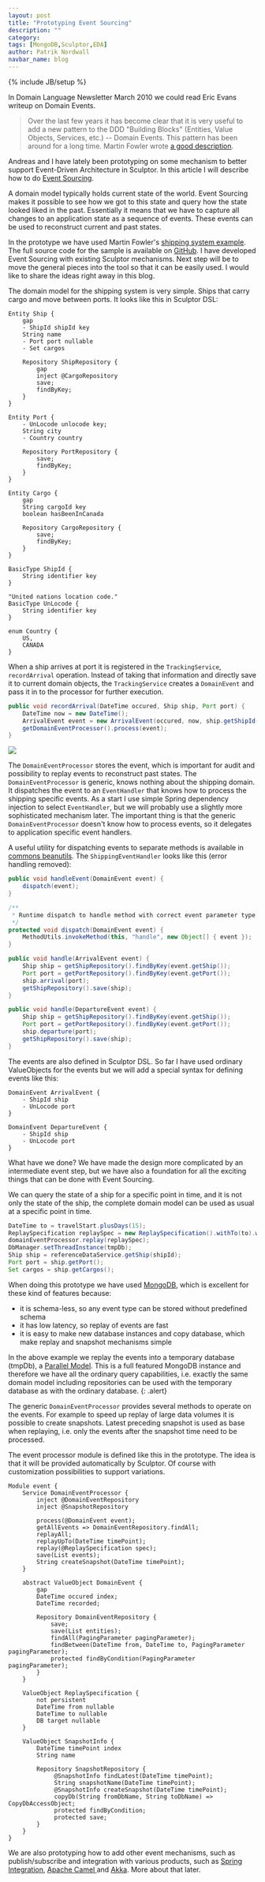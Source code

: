```yaml
---
layout: post
title: "Prototyping Event Sourcing"
description: ""
category: 
tags: [MongoDB,Sculptor,EDA]
author: Patrik Nordwall
navbar_name: blog
---
```

{% include JB/setup %}

In Domain Language Newsletter March 2010 we could read Eric Evans writeup on Domain Events.

> Over the last few years it has become clear that it is very useful to add a new pattern to the DDD "Building Blocks" (Entities, Value Objects, Services, etc.) -- Domain Events. This pattern has been around for a long time. Martin Fowler wrote [a good description][1].

Andreas and I have lately been prototyping on some mechanism to better support Event-Driven Architecture in Sculptor. In this article I will describe how to do [Event Sourcing][2].

A domain model typically holds current state of the world. Event Sourcing makes it possible to see how we got to this state and query how the state looked liked in the past. Essentially it means that we have to capture all changes to an application state as a sequence of events. These events can be used to reconstruct current and past states.

In the prototype we have used Martin Fowler's [shipping system example][2]. The full source code for the sample is available on [GitHub][3]. I have developed Event Sourcing with existing Sculptor mechanisms. Next step will be to move the general pieces into the tool so that it can be easily used. I would like to share the ideas right away in this blog.

The domain model for the shipping system is very simple. Ships that carry cargo and move between ports. It looks like this in Sculptor DSL:

~~~
Entity Ship {
    gap
    - ShipId shipId key
    String name
    - Port port nullable
    - Set cargos

    Repository ShipRepository {
        gap
        inject @CargoRepository
        save;
        findByKey;
    }
}

Entity Port {
    - UnLocode unlocode key;
    String city
    - Country country

    Repository PortRepository {
        save;
        findByKey;
    }
}

Entity Cargo {
    gap
    String cargoId key
    boolean hasBeenInCanada

    Repository CargoRepository {
        save;
        findByKey;
    }
}

BasicType ShipId {
    String identifier key
}

"United nations location code."
BasicType UnLocode {
    String identifier key
}

enum Country {
    US,
    CANADA
}
~~~

When a ship arrives at port it is registered in the `TrackingService`, `recordArrival` operation. Instead of taking that information and directly save it to current domain objects, the `TrackingService` creates a `DomainEvent` and pass it in to the processor for further execution.

~~~ java
public void recordArrival(DateTime occured, Ship ship, Port port) {
    DateTime now = new DateTime();
    ArrivalEvent event = new ArrivalEvent(occured, now, ship.getShipId(), port.getUnlocode());
    getDomainEventProcessor().process(event);
}
~~~

![][4]


The `DomainEventProcessor` stores the event, which is important for audit and possibility to replay events to reconstruct past states. The `DomainEventProcessor` is generic, knows nothing about the shipping domain. It dispatches the event to an `EventHandler` that knows how to process the shipping specific events. As a start I use simple Spring dependency injection to select `EventHandler`, but we will probably use a slightly more sophisticated mechanism later. The important thing is that the generic `DomainEventProcessor` doesn't know how to process events, so it delegates to application specific event handlers.

A useful utility for dispatching events to separate methods is available in [commons beanutils][10]. The `ShippingEventHandler` looks like this (error handling removed):

~~~ java
public void handleEvent(DomainEvent event) {
    dispatch(event);
}

/**
 * Runtime dispatch to handle method with correct event parameter type
 */
protected void dispatch(DomainEvent event) {
    MethodUtils.invokeMethod(this, "handle", new Object[] { event });
}

public void handle(ArrivalEvent event) {
    Ship ship = getShipRepository().findByKey(event.getShip());
    Port port = getPortRepository().findByKey(event.getPort());
    ship.arrival(port);
    getShipRepository().save(ship);
}

public void handle(DepartureEvent event) {
    Ship ship = getShipRepository().findByKey(event.getShip());
    Port port = getPortRepository().findByKey(event.getPort());
    ship.departure(port);
    getShipRepository().save(ship);
}
~~~

The events are also defined in Sculptor DSL. So far I have used ordinary ValueObjects for the events but we will add a special syntax for defining events like this:

~~~
DomainEvent ArrivalEvent {
    - ShipId ship
    - UnLocode port
}

DomainEvent DepartureEvent {
    - ShipId ship
    - UnLocode port
}
~~~

What have we done? We have made the design more complicated by an intermediate event step, but we have also a foundation for all the exciting things that can be done with Event Sourcing.

We can query the state of a ship for a specific point in time, and it is not only the state of the ship, the complete domain model can be used as usual at a specific point in time.

~~~ java
DateTime to = travelStart.plusDays(15);
ReplaySpecification replaySpec = new ReplaySpecification().withTo(to).withTarget(tmpDb);
domainEventProcessor.replay(replaySpec);
DbManager.setThreadInstance(tmpDb);
Ship ship = referenceDataService.getShip(shipId);
Port port = ship.getPort();
Set cargos = ship.getCargos();
~~~

When doing this prototype we have used [MongoDB][9], which is excellent for these kind of features because:

  * it is schema-less, so any event type can be stored without predefined schema
  * it has low latency, so replay of events are fast
  * it is easy to make new database instances and copy database, which make replay and snapshot mechanisms simple

In the above example we replay the events into a temporary database (tmpDb), a [Parallel Model][5]. This is a full featured MongoDB instance and therefore we have all the ordinary query capabilities, i.e. exactly the same domain model including repositories can be used with the temporary database as with the ordinary database.
{: .alert}

The generic `DomainEventProcessor` provides several methods to operate on the events. For example to speed up replay of large data volumes it is possible to create snapshots. Latest preceding snapshot is used as base when replaying, i.e. only the events after the snapshot time need to be processed.

The event processor module is defined like this in the prototype. The idea is that it will be provided automatically by Sculptor. Of course with customization possibilities to support variations.

~~~
Module event {
    Service DomainEventProcessor {
        inject @DomainEventRepository
        inject @SnapshotRepository
    
        process(@DomainEvent event);
        getAllEvents => DomainEventRepository.findAll;
        replayAll;
        replayUpTo(DateTime timePoint);
        replay(@ReplaySpecification spec);
        save(List events);
        String createSnapshot(DateTime timePoint);
    }

    abstract ValueObject DomainEvent {
        gap
        DateTime occured index;
        DateTime recorded;
    
        Repository DomainEventRepository {
            save;
            save(List entities);
            findAll(PagingParameter pagingParameter);
            findBetween(DateTime from, DateTime to, PagingParameter pagingParameter);
            protected findByCondition(PagingParameter pagingParameter);
        }
    }

    ValueObject ReplaySpecification {
        not persistent
        DateTime from nullable
        DateTime to nullable
        DB target nullable
    }

    ValueObject SnapshotInfo {
        DateTime timePoint index
        String name
    
        Repository SnapshotRepository {
             @SnapshotInfo findLatest(DateTime timePoint);
             String snapshotName(DateTime timePoint);
             @SnapshotInfo createSnapshot(DateTime timePoint);
             copyDb(String fromDbName, String toDbName) => CopyDbAccessObject;
             protected findByCondition;
             protected save;
        }
    }
}
~~~

We are also prototyping how to add other event mechanisms, such as publish/subscribe and integration with various products, such as [Spring Integration][6], [Apache Camel ][7]and [Akka][8]. More about that later.

   [1]: http://martinfowler.com/eaaDev/DomainEvent.html
   [2]: http://martinfowler.com/eaaDev/EventSourcing.html
   [3]: https://github.com/sculptor/sculptor/tree/develop/sculptor-examples/mongodb-samples/sculptor-shipping
   [4]: /images/2010-05-31-prototyping-event-sourcing/EventSourcingDesign.png
   [5]: http://martinfowler.com/eaaDev/ParallelModel.html
   [6]: http://www.springsource.org/spring-integration
   [7]: http://camel.apache.org/
   [8]: http://akkasource.org/
   [9]: http://mongodb.org/
   [10]: http://commons.apache.org/beanutils/
